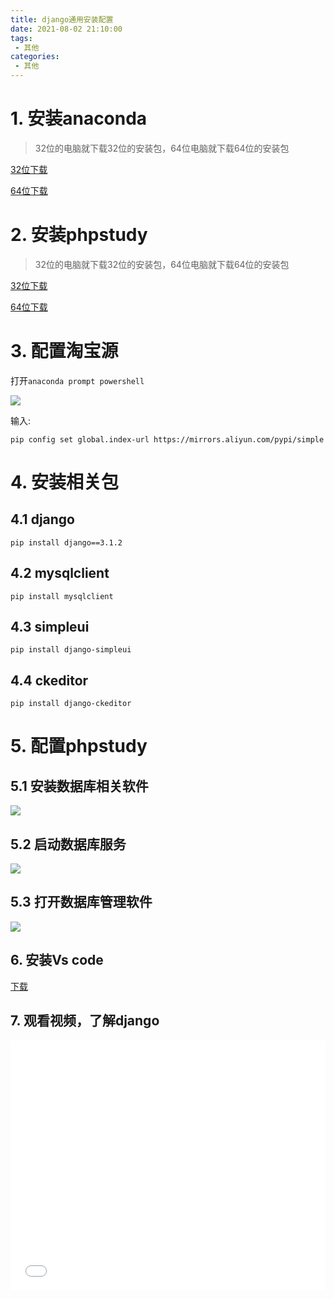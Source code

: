 ```yaml
---
title: django通用安装配置
date: 2021-08-02 21:10:00
tags:
 - 其他
categories:
 - 其他
---
```


# 1. 安装anaconda

> 32位的电脑就下载32位的安装包，64位电脑就下载64位的安装包

[32位下载](https://mirrors.tuna.tsinghua.edu.cn/anaconda/archive/Anaconda3-2019.10-Windows-x86.exe
)

[64位下载](https://mirrors.tuna.tsinghua.edu.cn/anaconda/archive/Anaconda3-2019.10-Windows-x86_64.exe
)

# 2. 安装phpstudy

> 32位的电脑就下载32位的安装包，64位电脑就下载64位的安装包

[32位下载](http://public.xp.cn/upgrades/phpStudy_32.zip)

[64位下载](http://public.xp.cn/upgrades/phpStudy_64.zip)

# 3. 配置淘宝源

打开`anaconda prompt powershell`

![](0.png)

输入:

```shell
pip config set global.index-url https://mirrors.aliyun.com/pypi/simple
```

# 4. 安装相关包

## 4.1 django

```shell
pip install django==3.1.2
```

## 4.2 mysqlclient

```shell
pip install mysqlclient
```

## 4.3 simpleui

```shell
pip install django-simpleui
```

## 4.4 ckeditor

```shell
pip install django-ckeditor
```

# 5. 配置phpstudy

## 5.1 安装数据库相关软件

![](1.png)

## 5.2 启动数据库服务

![](2.png)

## 5.3 打开数据库管理软件

![](3.png)

## 6. 安装Vs code

[下载](http://vscode.cdn.azure.cn/stable/78a4c91400152c0f27ba4d363eb56d2835f9903a/VSCodeUserSetup-x64-1.43.0.exe)

## 7. 观看视频，了解django

<iframe src="//player.bilibili.com/player.html?aid=16957624&bvid=BV1GW411Y7EU&cid=27721310&page=1" scrolling="no" border="0" frameborder="no" framespacing="0" allowfullscreen="true" height="400" width="100%"> </iframe>